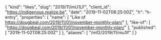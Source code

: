 {
  "kind": "likes",
  "slug": "2019/11/mU1LF",
  "client_id": "https://indigenous.realize.be",
  "date": "2019-11-02T08:25:00Z",
  "h": "h-entry",
  "properties": {
    "name": [
      "Like of https://dougbeal.com/2019/11/01/november-monthly-plan/"
    ],
    "like-of": [
      "https://dougbeal.com/2019/11/01/november-monthly-plan/"
    ],
    "published": [
      "2019-11-02T08:25:00Z"
    ]
  },
  "aliases": [
    "/mf2/2019/11/mu1lf"
  ]
}
